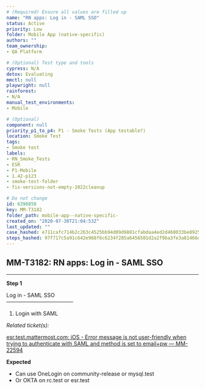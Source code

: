 ```yaml
---
# (Required) Ensure all values are filled up
name: "RN apps: Log in - SAML SSO"
status: Active
priority: Low
folder: Mobile App (native-specific)
authors: ""
team_ownership: 
- QA Platform

# (Optional) Test type and tools
cypress: N/A
detox: Evaluating
mmctl: null
playwright: null
rainforest: 
- N/A
manual_test_environments: 
- Mobile

# (Optional)
component: null
priority_p1_to_p4: P1 - Smoke Tests (App testable?)
location: Smoke Test
tags: 
- Smoke test
labels: 
- RN_Smoke_Tests
- ESR
- P1-Mobile
- 1.42-p123
- smoke-test-folder
- fix-versions-not-empty-2022cleanup

# Do not change
id: 6396858
key: MM-T3182
folder_path: mobile-app--native-specific-
created_on: "2020-07-30T21:04:53Z"
last_updated: ""
case_hashed: e711cafc714b2c263c4525bb94d09d9881cfabdaa4ed2d460033be8925f10f6c04f353cf47eb76f8126de28386b02b44
steps_hashed: 97f717c5a91c642e968f6c6234f285a6456501d2a2f9ba3fe3a81466dd405bedbd7cbe1607b3e0ccfa43b988f9e58a88
---
```


## MM-T3182: RN apps: Log in - SAML SSO

---

**Step 1**

Log in - SAML SSO\
–––––––––––––––––––––––––

1. Login with SAML

_Related ticket(s):_

[esr.test.mattermost.com: iOS - Error message is not user-friendly when trying to authenticate with SAML and method is set to email+pw — MM-22594](https://mattermost.atlassian.net/browse/MM-22594)

**Expected**

- Can use OneLogin on community-release or mysql.test
- Or OKTA on rc.test or esr.test
